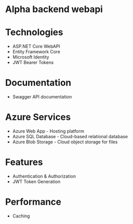 # Alpha backend webapi

# Technologies
- ASP.NET Core WebAPI
- Entity Framework Core
- Microsoft Identity
- JWT Bearer Tokens

# Documentation
- Swagger API documentation

# Azure Services
- Azure Web App - Hosting platform
- Azure SQL Database - Cloud-based relational database
- Azure Blob Storage - Cloud object storage for files

# Features
- Authentication & Authorization
- JWT Token Generation

# Performance
- Caching
